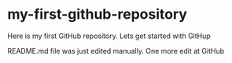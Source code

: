 # my-first-github-repository
Here is my first GitHub repository. Lets get started with GitHup

README.md file was just edited manually. One more edit at GitHub
